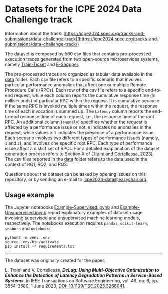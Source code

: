 # Datasets for the ICPE 2024 Data Challenge track

Information about the track:
[https://icpe2024.spec.org/tracks-and-submissions/data-challenge-track](https://icpe2024.spec.org/tracks-and-submissions/data-challenge-track/)

The dataset is composed by 560 csv files that contains pre-processed execution traces generated from two open-source microservices systems, namely [Train-Ticket](https://github.com/FudanSELab/train-ticket) and [E-Shopper](https://github.com/SEALABQualityGroup/E-Shopper).

The pre-processed traces are organized as tabular data available in the [data](data) folder. 
Each csv file refers to a specific scenario that involves particular performance anomalies that affect one or multiple Remote Procedure Calls (RPCs).
Each row of the csv file refers to a specific end-to-end request, while each column reports the cumulative response time (in milliseconds) of particular RPC within the request. It is cumulative because if the same RPC is invoked multiple times within the request, the response time of each invocation is summed up.
The `Latency` column reports the end-to-end response time of each request, i.e., the response time of the root RPC.
An additional column (`anomaly`) specifies whether the request is affected by a performance issue or not. `0` indicates no anomalies in the request, while values ≥ `1` indicates the presence of a  performance issue.
Each scenario involves two different types of performance issues (namely, `1` and `2`), and involves one specific root RPC.
Each type of performance issue affect a distict set of RPCs.
For a detailed exaplanation of the dataset generation process refers to Section X of [(Traini and Cortellessa, 2023)](https://doi.org/10.1109/TSE.2023.3266041).
The csv files reported in the [data](data) folder refers to the data used in the context of RQ1, RQ2, and RQ3.


Questions about the dataset can be asked by opening issues on this repository, or by sending an e-mail to icpe2024-data@easychair.org.

## Usage example

The Jupyter notebooks [Example-Supervised.ipynb](Example-Supervised.ipynb) and [Example-Unsupervised.ipynb](Example-Supervised.ipynb) report explanatory examples of dataset usage, involving supervised and unsupervised machine learning models, respectively. The notebooks execution requires `pandas`, `scikit-learn`, `seaborn` and `notebook`:
```
python3 -m venv .env
source .env/bin/activate
pip install -r requirements.txt
```

---

The dataset was originally created for the paper:

L. Traini and V. Cortellessa, ***DeLag: Using Multi-Objective Optimization to Enhance the Detection of Latency Degradation Patterns in Service-Based Systems***, in IEEE Transactions on Software Engineering, vol. 49, no. 6, pp. 3554-3580, 1 June 2023, [DOI: 10.1109/TSE.2023.3266041](https://doi.org/10.1109/TSE.2023.3266041).
